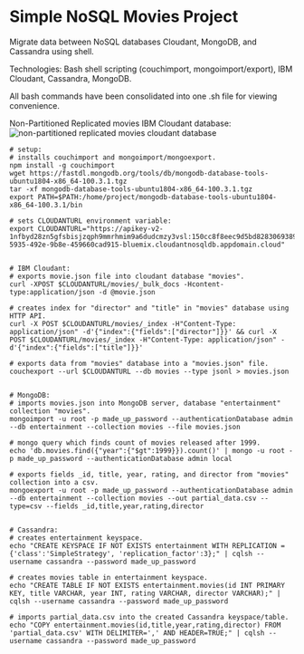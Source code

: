 # Simple NoSQL Movies Project
Migrate data between NoSQL databases Cloudant, MongoDB, and Cassandra using shell.

Technologies: Bash shell scripting (couchimport, mongoimport/export), IBM Cloudant, Cassandra, MongoDB.

All bash commands have been consolidated into one .sh file for viewing convenience.

Non-Partitioned Replicated movies IBM Cloudant database:
![non-partitioned replicated movies cloudant database](https://user-images.githubusercontent.com/88465305/172264085-a675c3c9-4a91-4831-8887-1f6a98d00fe8.PNG)

```
# setup:
# installs couchimport and mongoimport/mongoexport.
npm install -g couchimport 
wget https://fastdl.mongodb.org/tools/db/mongodb-database-tools-ubuntu1804-x86_64-100.3.1.tgz 
tar -xf mongodb-database-tools-ubuntu1804-x86_64-100.3.1.tgz 
export PATH=$PATH:/home/project/mongodb-database-tools-ubuntu1804-x86_64-100.3.1/bin 

# sets CLOUDANTURL environment variable:
export CLOUDANTURL="https://apikey-v2-1nfbyd28zn5gfsbisjzqph9mmrhmim9a6dudcmzy3vsl:150cc8f8eec9d5bd82830693898f0bd9@ed863672-5935-492e-9b8e-459660cad915-bluemix.cloudantnosqldb.appdomain.cloud"


# IBM Cloudant:
# exports movie.json file into cloudant database "movies".
curl -XPOST $CLOUDANTURL/movies/_bulk_docs -Hcontent-type:application/json -d @movie.json

# creates index for "director" and "title" in "movies" database using HTTP API.
curl -X POST $CLOUDANTURL/movies/_index -H"Content-Type: application/json" -d'{"index":{"fields":["director"]}}' && curl -X POST $CLOUDANTURL/movies/_index -H"Content-Type: application/json" -d'{"index":{"fields":["title"]}}'

# exports data from "movies" database into a "movies.json" file.
couchexport --url $CLOUDANTURL --db movies --type jsonl > movies.json


# MongoDB:
# imports movies.json into MongoDB server, database "entertainment" collection "movies".
mongoimport -u root -p made_up_password --authenticationDatabase admin --db entertainment --collection movies --file movies.json

# mongo query which finds count of movies released after 1999.
echo 'db.movies.find({"year":{"$gt":1999}}).count()' | mongo -u root -p made_up_password --authenticationDatabase admin local

# exports fields _id, title, year, rating, and director from "movies" collection into a csv.
mongoexport -u root -p made_up_password --authenticationDatabase admin --db entertainment --collection movies --out partial_data.csv --type=csv --fields _id,title,year,rating,director


# Cassandra:
# creates entertainment keyspace.
echo "CREATE KEYSPACE IF NOT EXISTS entertainment WITH REPLICATION = {'class':'SimpleStrategy', 'replication_factor':3};" | cqlsh --username cassandra --password made_up_password

# creates movies table in entertainment keyspace.
echo "CREATE TABLE IF NOT EXISTS entertainment.movies(id INT PRIMARY KEY, title VARCHAR, year INT, rating VARCHAR, director VARCHAR);" | cqlsh --username cassandra --password made_up_password

# imports partial_data.csv into the created Cassandra keyspace/table.
echo "COPY entertainment.movies(id,title,year,rating,director) FROM 'partial_data.csv' WITH DELIMITER=',' AND HEADER=TRUE;" | cqlsh --username cassandra --password made_up_password

```
